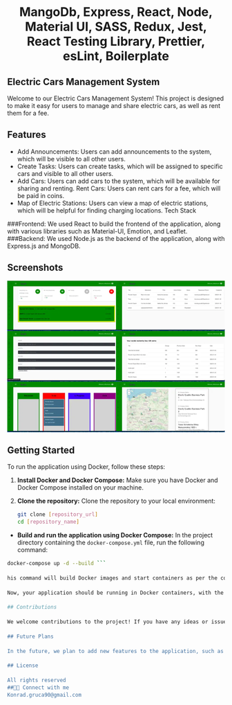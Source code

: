  <h1 align="center">MangoDb, Express, React, Node, Material UI, SASS, Redux, Jest, React Testing Library, Prettier, esLint, Boilerplate</h1>

## Electric Cars Management System

Welcome to our Electric Cars Management System! This project is designed to make it easy for users to manage and share electric cars, as well as rent them for a fee.

## Features

- Add Announcements: Users can add announcements to the system, which will be visible to all other users.
- Create Tasks: Users can create tasks, which will be assigned to specific cars and visible to all other users.
- Add Cars: Users can add cars to the system, which will be available for sharing and renting.
  Rent Cars: Users can rent cars for a fee, which will be paid in coins.
- Map of Electric Stations: Users can view a map of electric stations, which will be helpful for finding charging locations.
  Tech Stack

###Frontend: We used React to build the frontend of the application, along with various libraries such as Material-UI, Emotion, and Leaflet.
###Backend: We used Node.js as the backend of the application, along with Express.js and MongoDB.

## Screenshots

<div style="display: grid; grid-template-columns: repeat(2, 1fr); grid-template-rows: repeat(3, 1fr);">
  <img src="./cars/car1.webp" alt="car1">
  <img src="./cars/car2.webp" alt="car2">
  <img src="./cars/car3.webp" alt="car3">
  <img src="./cars/car4.webp" alt="car4">
  <img src="./cars/car5.webp" alt="car5">
  <img src="./cars/car6.webp" alt="car6">
</div>

## Getting Started

To run the application using Docker, follow these steps:

1. **Install Docker and Docker Compose:**
   Make sure you have Docker and Docker Compose installed on your machine.

2. **Clone the repository:**
   Clone the repository to your local environment:
   ```bash
   git clone [repository_url]
   cd [repository_name]
   ```

- **Build and run the application using Docker Compose:**
  In the project directory containing the `docker-compose.yml` file, run the following command:

````bash
docker-compose up -d --build ```

his command will build Docker images and start containers as per the configuration in the docker-compose.yml file.

Now, your application should be running in Docker containers, with the frontend and backend operating on their respective ports. Open a web browser and check localhost:3000 for the frontend and the specified address for the backend.

## Contributions

We welcome contributions to the project! If you have any ideas or issues you'd like to report, feel free to create a new issue or pull request.

## Future Plans

In the future, we plan to add new features to the application, such as the ability to make reservations and view statistics about the usage of the cars.

## License

All rights reserved
##👨‍💻 Connect with me
Konrad.gruca90@gmail.com
````
